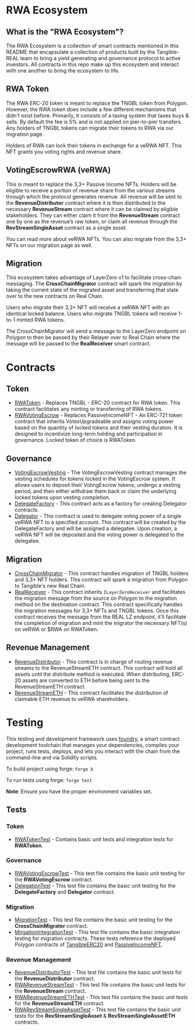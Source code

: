 # RWA Ecosystem

## What is the "RWA Ecosystem"?

The RWA Ecosystem is a collection of smart contracts mentioned in this README that encapsulate a collection of products built by the Tangible-REAL team to bring a yield generating and governance protocol to active investors. All contracts in this repo make up this ecosystem and interact with one another to bring the ecosystem to life.

## RWA Token

The RWA ERC-20 token is meant to replace the TNGBL token from Polygon. However, the RWA token does include a few different mechanisms that didn't exist before. Primarily, it consists of a taxing system that taxes buys & sells. By default the fee is 5% and is not applied on pier-to-pier transfers. Any holders of TNGBL tokens can migrate their tokens to RWA via our migration page.

Holders of RWA can lock their tokens in exchange for a veRWA NFT. This NFT grants you voting rights and revenue share.

## VotingEscrowRWA (veRWA)

This is meant to replace the 3,3+ Passive Income NFTs. Holders will be eligible to receive a portion of revenue share from the various streams through which the protocol generates revenue. All revenue will be sent to the **RevenueDistributor** contract where it is then distributed to the necessary **RevenueStream** contract where it can be claimed by eligible stakeholders. They can either claim it from the **RevenueStream** contract one by one as the revenue’s raw token, or claim all revenue through the **RevStreamSingleAsset** contract as a single asset.

You can read more about veRWA NFTs. You can also migrate from the 3,3+ NFTs on our migration page as well.

## Migration

This ecosystem takes advantage of LayerZero v1 to facilitate cross-chain messaging. The **CrossChainMigrator** contract will spark the migration by taking the current state of the migrated asset and transferring that state over to the new contracts on Real Chain.

Users who migrate their 3,3+ NFT will receive a veRWA NFT with an identical locked balance. Users who migrate TNGBL tokens will receive 1-to-1 minted RWA tokens.

The CrossChainMigrator will send a message to the LayerZero endpoint on Polygon to then be passed by their Relayer over to Real Chain where the message will be passed to the **RealReceiver** smart contract.

# Contracts

## Token

- [RWAToken](./src/RWAToken.sol) - Replaces TNGBL - ERC-20 contract for RWA token. This contract facilitates any minting or transferring of RWA tokens.
- [RWAVotingEscrow](./src/governance/RWAVotingEscrow.sol) - Replaces PassiveIncomeNFT - An ERC-721 token contract that inherits VotesUpgradeable and assigns voting power based on the quantity of locked tokens and their vesting duration. It is designed to incentivize long-term holding and participation in governance. Locked token of choice is RWAToken.

## Governance

- [VotingEscrowVesting](./src/governance/VotingEscrowVesting.sol) - The VotingEscrowVesting contract manages the vesting schedules for tokens locked in the VotingEscrow system. It allows users to deposit their VotingEscrow tokens, undergo a vesting period, and then either withdraw them back or claim the underlying locked tokens upon vesting completion.
- [DelegateFactory](./src/governance/DelegateFactory.sol) - This contract acts as a factory for creating Delegator contracts.
- [Delegator](./src/governance/Delegator.sol) - This contract is used to delegate voting power of a single veRWA NFT to a specified account. This contract will be created by the DelegateFactory and will be assigned a delegatee. Upon creation, a veRWA NFT will be deposited and the voting power is delegated to the delegatee.

## Migration

- [CrossChainMigrator](./src/CrossChainMigrator.sol) - This contract handles migration of TNGBL holders and 3,3+ NFT holders. This contract will spark a migration from Polygon to Tangible's new Real Chain.
- [RealReceiver](./src/RealReceiverNFT.sol) - This contract inherits `ILayerZeroReceiver` and facilitates the migration message from the source on Polygon to the migration method on the destination contract. This contract specifically handles the migration messages for 3,3+ NFTs and TNGBL tokens. Once this contract receives the message from the REAL LZ endpoint, it’ll facilitate the completion of migration and mint the migrator the necessary NFT(s) on veRWA or $RWA on RWAToken.

## Revenue Management

- [RevenueDistributor](./src/RevenueDistributor.sol) - This contract is in charge of routing revenue streams to the RevenueStreamETH contract. This contract will hold all assets until the distribute method is executed. When distributing, ERC-20 assets are converted to ETH before being sent to the RevenueStreamETH contract.
- [RevenueStreamETH](./src/RevenueStreamETH.sol) - This contract facilitates the distribution of claimable ETH revenue to veRWA shareholders.

# Testing

This testing and development framework uses [foundry](https://book.getfoundry.sh/), a smart contract development toolchain that manages your dependencies, compiles your project, runs tests, deploys, and lets you interact with the chain from the command-line and via Solidity scripts.

To build project using forge:
`forge b` 

To run tests using forge:
`forge test` 

**Note**: Ensure you have the proper environment variables set.

## Tests

### Token

- [RWATokenTest](./test/RWAToken.t.sol) - Contains basic unit tests and integration tests for **RWAToken**.

### Governance

- [RWAVotingEscrowTest](./test/RWAVotingEscrow.t.sol) - This test file contains the basic unit testing for the **RWAVotingEscrow** contract.
- [DelegationTest](./test/Delegation.t.sol) - This test file contains the basic unit testing for the **DelegateFactory** and **Delegator** contract.

### Migration

- [MigrationTest](./test/Migration.t.sol) - This test file contains the basic unit testing for the **CrossChainMigrator** contract.
- [MirgationIntegrationTest](./test/MigrationIntegration.t.sol) - This test file contains the basic integration testing for migration contracts. These tests reference the deployed Polygon contracts of [TangibleERC20](https://polygonscan.com/address/0x49e6A20f1BBdfEeC2a8222E052000BbB14EE6007) and [PassiveIncomeNFT](https://polygonscan.com/address/0xDc7ee66c43f35aC8C1d12Df90e61f05fbc2cD2c1).

### Revenue Management

- [RevenueDistributorTest](./test/RevenueDistribution.t.sol) - This test file contains the basic unit tests for the **RevenueDistributor** contract.
- [RWARevenueStreamTest](./test/RevenueStream.t.sol) - This test file contains the basic unit tests for the **RevenueStream** contract.
- [RWARevenueStreamETHTest](./test/RevenueStreamETH.t.sol) - This test file contains the basic unit tests for the **RevenueStreamETH** contract.
- [RWARevStreamSingleAssetTest](./test/RevStreamSingleAsset.t.sol) - This test file contains the basic unit tests for the **RevStreamSingleAsset** & **RevStreamSingleAssetETH** contracts.